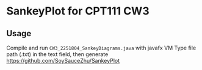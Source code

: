 # SankeyPlot for CPT111 CW3
## Usage
Compile and run `CW3_2251804_SankeyDiagrams.java` with javafx VM
Type file path (.txt) in the text field, then generate
https://github.com/SoySauceZhu/SankeyPlot